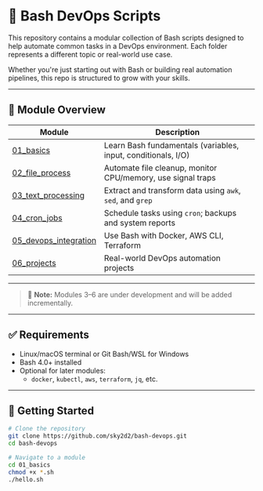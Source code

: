 # 🐧 Bash DevOps Scripts

This repository contains a modular collection of Bash scripts designed to help automate common tasks in a DevOps environment. Each folder represents a different topic or real-world use case.

Whether you're just starting out with Bash or building real automation pipelines, this repo is structured to grow with your skills.

---

## 📁 Module Overview

| Module                                    | Description                                                           |
|-------------------------------------------|-----------------------------------------------------------------------|
| [01_basics](./01_basics/README.md)        | Learn Bash fundamentals (variables, input, conditionals, I/O)        |
| [02_file_process](./02_file_process/README.md)  | Automate file cleanup, monitor CPU/memory, use signal traps     |
| [03_text_processing](./03_text_processing/README.md) | Extract and transform data using `awk`, `sed`, and `grep`        |
| [04_cron_jobs](./04_cron_jobs/README.md)        | Schedule tasks using `cron`; backups and system reports         |
| [05_devops_integration](./05_devops_integration/README.md) | Use Bash with Docker, AWS CLI, Terraform                     |
| [06_projects](./06_projects/README.md)          | Real-world DevOps automation projects                            |

---

> 📌 **Note:** Modules 3–6 are under development and will be added incrementally.

---

## ✅ Requirements

- Linux/macOS terminal or Git Bash/WSL for Windows
- Bash 4.0+ installed
- Optional for later modules:
  - `docker`, `kubectl`, `aws`, `terraform`, `jq`, etc.

---

## 🚀 Getting Started

```bash
# Clone the repository
git clone https://github.com/sky2d2/bash-devops.git
cd bash-devops

# Navigate to a module
cd 01_basics
chmod +x *.sh
./hello.sh
